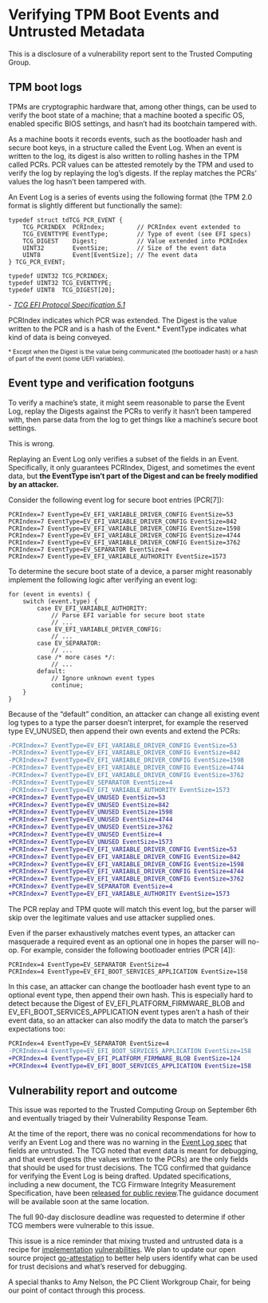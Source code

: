 # Verifying TPM Boot Events and Untrusted Metadata

This is a disclosure of a vulnerability report sent to the Trusted Computing Group.

## TPM boot logs

TPMs are cryptographic hardware that, among other things, can be used to verify the boot state of a machine; that a machine booted a specific OS, enabled specific BIOS settings, and hasn’t had its bootchain tampered with.

As a machine boots it records events, such as the bootloader hash and secure boot keys, in a structure called the Event Log. When an event is written to the log, its digest is also written to rolling hashes in the TPM called PCRs. PCR values can be attested remotely by the TPM and used to verify the log by replaying the log’s digests. If the replay matches the PCRs’ values the log hasn’t been tampered with.

An Event Log is a series of events using the following format (the TPM 2.0 format is slightly different but functionally the same):

```
typedef struct tdTCG_PCR_EVENT {
    TCG_PCRINDEX  PCRIndex;         // PCRIndex event extended to
    TCG_EVENTTYPE EventType;        // Type of event (see EFI specs)
    TCG_DIGEST    Digest;           // Value extended into PCRIndex
    UINT32        EventSize;        // Size of the event data
    UINT8         Event[EventSize]; // The event data
} TCG_PCR_EVENT;	

typedef UINT32 TCG_PCRINDEX;
typedef UINT32 TCG_EVENTTYPE;
typedef UINT8  TCG_DIGEST[20];
```

\- [_TCG EFI Protocol Specification 5.1_][efi-spec-5_1]

PCRIndex indicates which PCR was extended. The Digest is the value written to the PCR and is a hash of the Event.* EventType indicates what kind of data is being conveyed.

<sub>* Except when the Digest is the value being communicated (the bootloader hash) or a hash of part of the event (some UEFI variables).</sub>

[efi-spec-5_1]: https://trustedcomputinggroup.org/wp-content/uploads/EFI-Protocol-Specification-rev13-160330final.pdf#page=15

## Event type and verification footguns

To verify a machine’s state, it might seem reasonable to parse the Event Log, replay the Digests against the PCRs to verify it hasn’t been tampered with, then parse data from the log to get things like a machine’s secure boot settings.

This is wrong.

Replaying an Event Log only verifies a subset of the fields in an Event. Specifically, it only guarantees PCRIndex, Digest, and sometimes the event data, but __the EventType isn’t part of the Digest and can be freely modified by an attacker.__

Consider the following event log for secure boot entries (PCR[7]):

```
PCRIndex=7 EventType=EV_EFI_VARIABLE_DRIVER_CONFIG EventSize=53
PCRIndex=7 EventType=EV_EFI_VARIABLE_DRIVER_CONFIG EventSize=842
PCRIndex=7 EventType=EV_EFI_VARIABLE_DRIVER_CONFIG EventSize=1598
PCRIndex=7 EventType=EV_EFI_VARIABLE_DRIVER_CONFIG EventSize=4744
PCRIndex=7 EventType=EV_EFI_VARIABLE_DRIVER_CONFIG EventSize=3762
PCRIndex=7 EventType=EV_SEPARATOR EventSize=4
PCRIndex=7 EventType=EV_EFI_VARIABLE_AUTHORITY EventSize=1573
```

To determine the secure boot state of a device, a parser might reasonably implement the following logic after verifying an event log:

```
for (event in events) {
    switch (event.type) {
        case EV_EFI_VARIABLE_AUTHORITY:
            // Parse EFI variable for secure boot state
            // ...
        case EV_EFI_VARIABLE_DRIVER_CONFIG:
            // ...
        case EV_SEPARATOR:
            // ...
        case /* more cases */:
            // ...
        default:
            // Ignore unknown event types
            continue;
    }
}
```

Because of the “default” condition, an attacker can change all existing event log types to a type the parser doesn’t interpret, for example the reserved type EV_UNUSED, then append their own events and extend the PCRs:

```diff
-PCRIndex=7 EventType=EV_EFI_VARIABLE_DRIVER_CONFIG EventSize=53
-PCRIndex=7 EventType=EV_EFI_VARIABLE_DRIVER_CONFIG EventSize=842
-PCRIndex=7 EventType=EV_EFI_VARIABLE_DRIVER_CONFIG EventSize=1598
-PCRIndex=7 EventType=EV_EFI_VARIABLE_DRIVER_CONFIG EventSize=4744
-PCRIndex=7 EventType=EV_EFI_VARIABLE_DRIVER_CONFIG EventSize=3762
-PCRIndex=7 EventType=EV_SEPARATOR EventSize=4
-PCRIndex=7 EventType=EV_EFI_VARIABLE_AUTHORITY EventSize=1573
+PCRIndex=7 EventType=EV_UNUSED EventSize=53
+PCRIndex=7 EventType=EV_UNUSED EventSize=842
+PCRIndex=7 EventType=EV_UNUSED EventSize=1598
+PCRIndex=7 EventType=EV_UNUSED EventSize=4744
+PCRIndex=7 EventType=EV_UNUSED EventSize=3762
+PCRIndex=7 EventType=EV_UNUSED EventSize=4
+PCRIndex=7 EventType=EV_UNUSED EventSize=1573
+PCRIndex=7 EventType=EV_EFI_VARIABLE_DRIVER_CONFIG EventSize=53
+PCRIndex=7 EventType=EV_EFI_VARIABLE_DRIVER_CONFIG EventSize=842
+PCRIndex=7 EventType=EV_EFI_VARIABLE_DRIVER_CONFIG EventSize=1598
+PCRIndex=7 EventType=EV_EFI_VARIABLE_DRIVER_CONFIG EventSize=4744
+PCRIndex=7 EventType=EV_EFI_VARIABLE_DRIVER_CONFIG EventSize=3762
+PCRIndex=7 EventType=EV_SEPARATOR EventSize=4
+PCRIndex=7 EventType=EV_EFI_VARIABLE_AUTHORITY EventSize=1573
```

The PCR replay and TPM quote will match this event log, but the parser will skip over the legitimate values and use attacker supplied ones.

Even if the parser exhaustively matches event types, an attacker can masquerade a required event as an optional one in hopes the parser will no-op. For example, consider the following bootloader entries (PCR [4]):

```
PCRIndex=4 EventType=EV_SEPARATOR EventSize=4
PCRIndex=4 EventType=EV_EFI_BOOT_SERVICES_APPLICATION EventSize=158
```

In this case, an attacker can change the bootloader hash event type to an optional event type, then append their own hash. This is especially hard to detect because the Digest of EV_EFI_PLATFORM_FIRMWARE_BLOB and EV_EFI_BOOT_SERVICES_APPLICATION event types aren’t a hash of their event data, so an attacker can also modify the data to match the parser’s expectations too:

```diff
PCRIndex=4 EventType=EV_SEPARATOR EventSize=4
-PCRIndex=4 EventType=EV_EFI_BOOT_SERVICES_APPLICATION EventSize=158
+PCRIndex=4 EventType=EV_EFI_PLATFORM_FIRMWARE_BLOB EventSize=124
+PCRIndex=4 EventType=EV_EFI_BOOT_SERVICES_APPLICATION EventSize=158
```

## Vulnerability report and outcome

This issue was reported to the Trusted Computing Group on September 6th and eventually triaged by their Vulnerability Response Team.

At the time of the report, there was no conical recommendations for how to verify an Event Log and there was no warning in the [Event Log spec][spec-event-logging] that fields are untrusted. The TCG noted that event data is meant for debugging, and that event digests (the values written to the PCRs) are the only fields that should be used for trust decisions. The TCG confirmed that guidance for verifying the Event Log is being drafted. Updated specifications, including a new document, the TCG Firmware Integrity Measurement Specification, have been [released for public review][spec-public-review].The guidance document will be available soon at the same location.

The full 90-day disclosure deadline was requested to determine if other TCG members were vulnerable to this issue.

This issue is a nice reminder that mixing trusted and untrusted data is a recipe for [implementation][saml-sig-wrapping] [vulnerabilities][jwt-header-none]. We plan to update our open source project [go-attestation][go-attestation] to better help users identify what can be used for trust decisions and what’s reserved for debugging.

A special thanks to Amy Nelson, the PC Client Workgroup Chair, for being our point of contact through this process.

[spec-event-logging]: https://trustedcomputinggroup.org/wp-content/uploads/TCG_PCClientSpecPlat_TPM_2p0_1p04_pub.pdf#page=90
[spec-event-logging-draft]: https://trustedcomputinggroup.org/wp-content/uploads/TCG_PCClient_PFP_r1p05_05_3feb20.pdf#page=89
[spec-public-review]: https://trustedcomputinggroup.org/specifications-public-review/
[saml-sig-wrapping]: https://www.usenix.org/system/files/conference/usenixsecurity12/sec12-final91-8-23-12.pdf
[jwt-header-none]: https://auth0.com/blog/critical-vulnerabilities-in-json-web-token-libraries/
[go-attestation]: https://github.com/mageshgv/go-attestation
